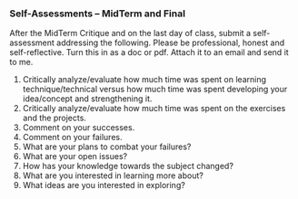 ### Self-Assessments – MidTerm and Final

After the MidTerm Critique and on the last day of class, submit a self-assessment addressing the following. Please be professional, honest and self-reflective. Turn this in as a doc or pdf. Attach it to an email and send it to me.

<ol>
<li>Critically analyze/evaluate how much time was spent on learning technique/technical versus how much time was spent developing your idea/concept and strengthening it. </li>

<li>Critically analyze/evaluate how much time was spent on the exercises and the projects.</li>

<li>Comment on your successes. </li>

<li>Comment on your failures. </li>

<li>What are your plans to combat your failures?</li>

<li>What are your open issues?</li>

<li>How has your knowledge towards the subject changed?</li>


<li> What are you interested in learning more about? </li>

<li> What ideas are you interested in exploring? </li>
</ol>
